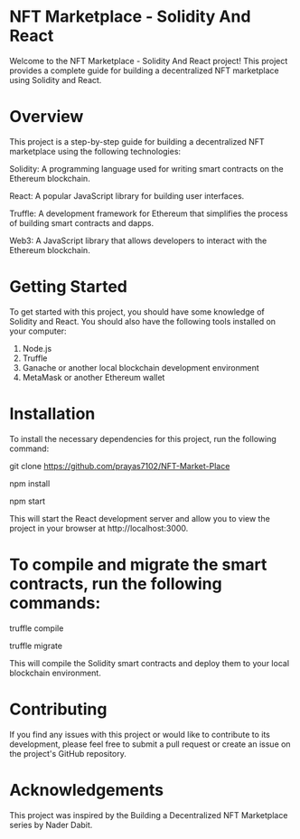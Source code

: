 # NFT Marketplace - Solidity And React
Welcome to the NFT Marketplace - Solidity And React project! This project provides a complete guide for building a decentralized NFT marketplace using Solidity and React.

# Overview
This project is a step-by-step guide for building a decentralized NFT marketplace using the following technologies:

Solidity: A programming language used for writing smart contracts on the Ethereum blockchain.

React: A popular JavaScript library for building user interfaces.

Truffle: A development framework for Ethereum that simplifies the process of building smart contracts and dapps.

Web3: A JavaScript library that allows developers to interact with the Ethereum blockchain.

# Getting Started
To get started with this project, you should have some knowledge of Solidity and React. You should also have the following tools installed on your computer:

1. Node.js
2. Truffle
3. Ganache or another local blockchain development environment
4. MetaMask or another Ethereum wallet

# Installation
To install the necessary dependencies for this project, run the following command:

git clone https://github.com/prayas7102/NFT-Market-Place

npm install

npm start

This will start the React development server and allow you to view the project in your browser at http://localhost:3000.


# To compile and migrate the smart contracts, run the following commands:

truffle compile

truffle migrate

This will compile the Solidity smart contracts and deploy them to your local blockchain environment.

# Contributing
If you find any issues with this project or would like to contribute to its development, please feel free to submit a pull request or create an issue on the project's GitHub repository.

# Acknowledgements
This project was inspired by the Building a Decentralized NFT Marketplace series by Nader Dabit.

